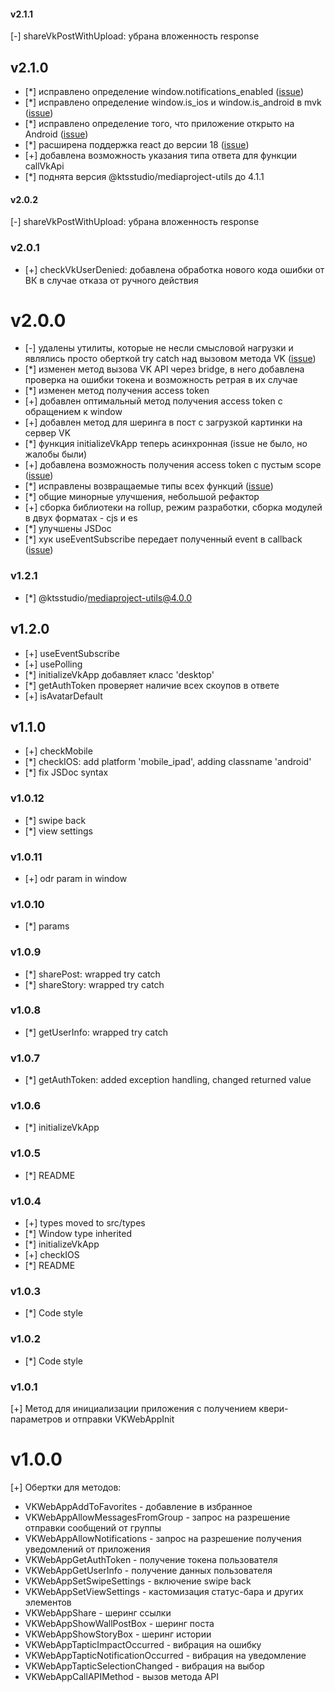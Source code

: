#### v2.1.1

[-] shareVkPostWithUpload: убрана вложенность response

## v2.1.0

- [*] исправлено определение window.notifications_enabled ([issue](https://github.com/ktsstudio/mediaproject-vk/issues/11))
- [*] исправлено определение window.is_ios и window.is_android в mvk ([issue](https://github.com/ktsstudio/mediaproject-vk/issues/13))
- [*] исправлено определение того, что приложение открыто на Android ([issue](https://github.com/ktsstudio/mediaproject-vk/issues/14))
- [*] расширена поддержка react до версии 18 ([issue](https://github.com/ktsstudio/mediaproject-vk/issues/12))
- [+] добавлена возможность указания типа ответа для функции callVkApi
- [*] поднята версия @ktsstudio/mediaproject-utils до 4.1.1

#### v2.0.2

[-] shareVkPostWithUpload: убрана вложенность response


### v2.0.1

- [+] checkVkUserDenied: добавлена обработка нового кода ошибки от ВК в случае отказа от ручного действия

# v2.0.0

- [-] удалены утилиты, которые не несли смысловой нагрузки и являлись просто оберткой try catch над вызовом метода VK ([issue](https://github.com/ktsstudio/mediaproject-vk/issues/5))
- [*] изменен метод вызова VK API через bridge, в него добавлена проверка на ошибки токена и возможность ретрая в их случае
- [*] изменен метод получения access token
- [+] добавлен оптимальный метод получения access token с обращением к window
- [+] добавлен метод для шеринга в пост с загрузкой картинки на сервер VK
- [*] функция initializeVkApp теперь асинхронная (issue не было, но жалобы были)
- [+] добавлена возможность получения access token с пустым scope ([issue](https://github.com/ktsstudio/mediaproject-vk/issues/7))
- [*] исправлены возвращаемые типы всех функций ([issue](https://github.com/ktsstudio/mediaproject-vk/issues/6))
- [*] общие минорные улучшения, небольшой рефактор
- [+] сборка библиотеки на rollup, режим разработки, сборка модулей в двух форматах - cjs и es
- [*] улучшены JSDoc
- [*] хук useEventSubscribe передает полученный event в callback ([issue](https://github.com/ktsstudio/mediaproject-vk/issues/1))

### v1.2.1

- [*] @ktsstudio/mediaproject-utils@4.0.0

## v1.2.0

- [+] useEventSubscribe
- [+] usePolling
- [*] initializeVkApp добавляет класс 'desktop'
- [*] getAuthToken проверяет наличие всех скоупов в ответе
- [+] isAvatarDefault

## v1.1.0

- [+] checkMobile
- [*] checkIOS: add platform 'mobile_ipad', adding classname 'android'
- [*] fix JSDoc syntax

### v1.0.12

- [*] swipe back
- [*] view settings

### v1.0.11

- [+] odr param in window

### v1.0.10

- [*] params

### v1.0.9

- [*] sharePost: wrapped try catch
- [*] shareStory: wrapped try catch

### v1.0.8

- [*] getUserInfo: wrapped try catch

### v1.0.7

- [*] getAuthToken: added exception handling, changed returned value

### v1.0.6

- [*] initializeVkApp

### v1.0.5

- [*] README

### v1.0.4

- [+] types moved to src/types
- [*] Window type inherited
- [*] initializeVkApp
- [+] checkIOS
- [*] README

### v1.0.3

- [*] Code style

### v1.0.2

- [*] Code style

### v1.0.1

[+] Метод для инициализации приложения с получением квери-параметров и отправки VKWebAppInit

# v1.0.0

[+] Обертки для методов:

- VKWebAppAddToFavorites - добавление в избранное
- VKWebAppAllowMessagesFromGroup - запрос на разрешение отправки сообщений от группы
- VKWebAppAllowNotifications - запрос на разрешение получения уведомлений от приложения
- VKWebAppGetAuthToken - получение токена пользователя
- VKWebAppGetUserInfo - получение данных пользователя
- VKWebAppSetSwipeSettings - включение swipe back
- VKWebAppSetViewSettings - кастомизация статус-бара и других элементов
- VKWebAppShare - шеринг ссылки
- VKWebAppShowWallPostBox - шеринг поста
- VKWebAppShowStoryBox - шеринг истории
- VKWebAppTapticImpactOccurred - вибрация на ошибку
- VKWebAppTapticNotificationOccurred - вибрация на уведомление
- VKWebAppTapticSelectionChanged - вибрация на выбор
- VKWebAppCallAPIMethod - вызов метода API
